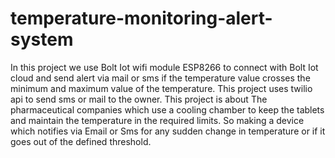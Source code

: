 # temperature-monitoring-alert-system
In this project we use Bolt Iot wifi module ESP8266 to connect with Bolt Iot cloud and send alert via mail or sms if the temperature value crosses the minimum and maximum value of the temperature. This project uses twilio api to send sms or mail to the owner.
This project is about The pharmaceutical companies which use a cooling chamber to keep the tablets and maintain the temperature in the required limits. So making a device which notifies via Email or Sms for any sudden change in temperature or if it goes out of the defined threshold.
